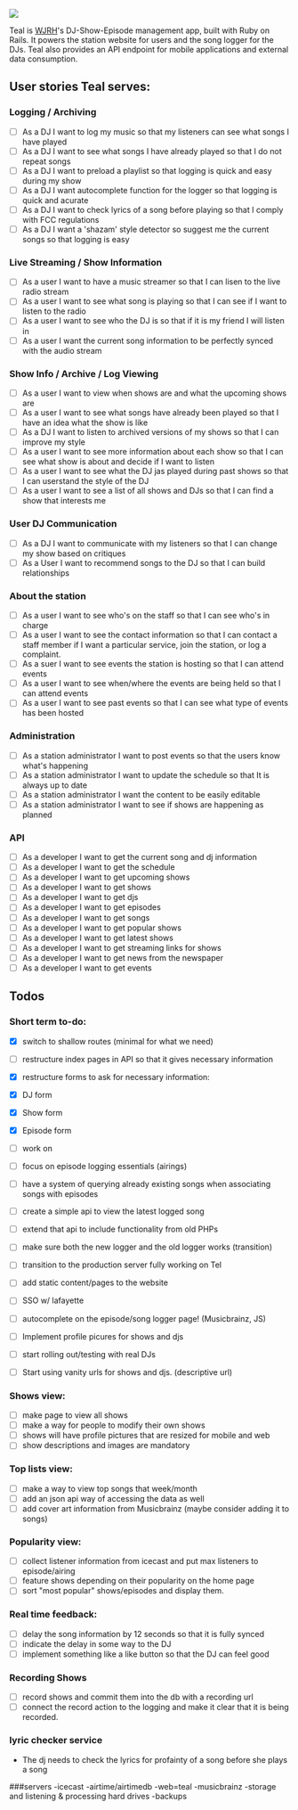 ![](http://wjrh.org/teal-logo.png)

Teal is [WJRH](http://wjrh.org)'s DJ-Show-Episode management app, built with Ruby on Rails. It powers the station website for users and the song logger for the DJs. Teal also provides an API endpoint for mobile applications and external data consumption.

## User stories Teal serves:
### Logging / Archiving
 - [ ] As a DJ I want to log my music so that my listeners can see what songs I have played
 - [ ] As a DJ I want to see what songs I have already played so that I do not repeat songs
 - [ ] As a DJ I want to preload a playlist so that logging is quick and easy during my show
 - [ ] As a DJ I want autocomplete function for the logger so that logging is quick and acurate
 - [ ] As a DJ I want to check lyrics of a song before playing so that I comply with FCC regulations
 - [ ] As a DJ I want a 'shazam' style detector so suggest me the current songs so that logging is easy
  
### Live Streaming / Show Information
 - [ ] As a user I want to have a music streamer so that I can lisen to the live radio stream
 - [ ] As a user I want to see what song is playing so that I can see if I want to listen to the radio
 - [ ] As a user I want to see who the DJ is so that if it is my friend I will listen in
 - [ ] As a user I want the current song information to be perfectly synced with the audio stream

### Show Info /  Archive / Log Viewing
 - [ ] As a user I want to view when shows are and what the upcoming shows are
 - [ ] As a user I want to see what songs have already been played so that I have an idea what the show is like 
 - [ ] As a DJ I want to listen to archived versions of my shows so that I can improve my style
 - [ ] As a user I want to see more information about each show so that I can see what show is about and decide if I want to listen
 - [ ] As a user I want to see what the DJ jas played during past shows so that I can userstand the style of the DJ
 - [ ] As a user I want to see a list of all shows and DJs so that I can find a show that interests me

### User DJ Communication
 - [ ] As a DJ I want to communicate with my listeners so that I can change my show based on critiques
 - [ ] As a User I want to recommend songs to the DJ so that I can build relationships 

### About the station
 - [ ] As a user I want to see who's on the staff so that I can see who's in charge
 - [ ] As a user I want to see the contact information so that I can contact a staff member if I want a particular service, join the station, or log a complaint.
 - [ ] As a suer I want to see events the station is hosting so that I can attend events
 - [ ] As a user I want to see when/where the events are being held so that I can attend events
 - [ ] As a user I want to see past events so that I can see what type of events has been hosted

### Administration
 - [ ] As a station administrator I want to post events so that the users know what's happening
 - [ ] As a station administrator I want to update the schedule so that It is always up to date
 - [ ] As a station administrator I want the content to be easily editable
 - [ ] As a station administrator I want to see if shows are happening as planned

### API
 - [ ] As a developer I want to get the current song and dj information
 - [ ] As a developer I want to get the schedule
 - [ ] As a developer I want to get upcoming shows
 - [ ] As a developer I want to get shows
 - [ ] As a developer I want to get djs
 - [ ] As a developer I want to get episodes
 - [ ] As a developer I want to get songs
 - [ ] As a developer I want to get popular shows
 - [ ] As a developer I want to get latest shows
 - [ ] As a developer I want to get streaming links for shows
 - [ ] As a developer I want to get news from the newspaper
 - [ ] As a developer I want to get events

## Todos
### Short term to-do:
- [x] switch to shallow routes (minimal for what we need)
- [ ] restructure index pages in API so that it gives necessary information
- [X] restructure forms to ask for necessary information:
- [x] DJ form
- [x] Show form
- [x] Episode form
- [ ] work on 
- [ ] focus on episode logging essentials (airings)

- [ ] have a system of querying already existing songs when associating songs with episodes

- [ ] create a simple api to view the latest logged song
- [ ] extend that api to include functionality from old PHPs
- [ ] make sure both the new logger and the old logger works (transition)
- [ ] transition to the production server fully working on Tel

- [ ] add static content/pages to the website

- [ ] SSO w/ lafayette

- [ ] autocomplete on the episode/song logger page! (Musicbrainz, JS)

- [ ] Implement profile picures for shows and djs

- [ ] start rolling out/testing with real DJs
- [ ] Start using vanity urls for shows and djs. (descriptive url)

### Shows view:
- [ ] make page to view all shows
- [ ] make a way for people to modify their own shows
- [ ] shows will have profile pictures that are resized for mobile and web
- [ ] show descriptions and images are mandatory

### Top lists view:
- [ ] make a way to view top songs that week/month
- [ ] add an json api way of accessing the data as well
- [ ] add cover art information from Musicbrainz (maybe consider adding it to songs)

### Popularity view:
- [ ] collect listener information from icecast and put max listeners to episode/airing
- [ ] feature shows depending on their popularity on the home page
- [ ] sort "most popular" shows/episodes and display them.

### Real time feedback:
- [ ] delay the song information by 12 seconds so that it is fully synced
- [ ] indicate the delay in some way to the DJ
- [ ] implement something like a like button so that the DJ can feel good

### Recording Shows
- [ ] record shows and commit them into the db with a recording url
- [ ] connect the record action to the logging and make it clear that it is being recorded.

### lyric checker service
- The dj needs to check the lyrics for profainty of a song before she plays a song

###servers
-icecast
-airtime/airtimedb
-web=teal
-musicbrainz
-storage and listening & processing hard drives
-backups

